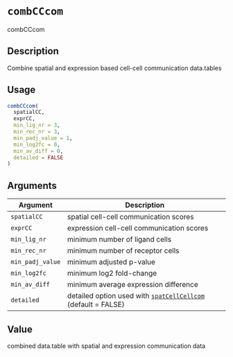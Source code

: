 # `combCCcom`

combCCcom


## Description

Combine spatial and expression based cell-cell communication data.tables


## Usage

```r
combCCcom(
  spatialCC,
  exprCC,
  min_lig_nr = 3,
  min_rec_nr = 3,
  min_padj_value = 1,
  min_log2fc = 0,
  min_av_diff = 0,
  detailed = FALSE
)
```


## Arguments

Argument      |Description
------------- |----------------
`spatialCC`     |     spatial cell-cell communication scores
`exprCC`     |     expression cell-cell communication scores
`min_lig_nr`     |     minimum number of ligand cells
`min_rec_nr`     |     minimum number of receptor cells
`min_padj_value`     |     minimum adjusted p-value
`min_log2fc`     |     minimum log2 fold-change
`min_av_diff`     |     minimum average expression difference
`detailed`     |     detailed option used with [`spatCellCellcom`](#spatcellcellcom) (default = FALSE)


## Value

combined data.table with spatial and expression communication data


